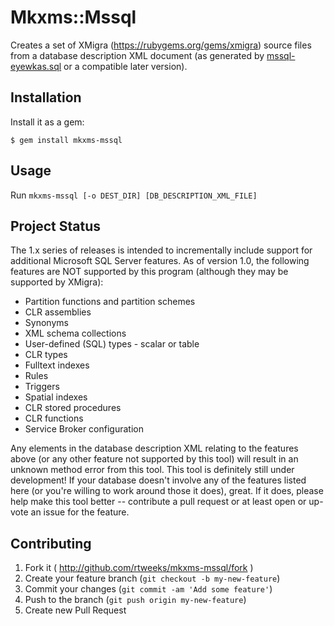 # Mkxms::Mssql

Creates a set of XMigra (https://rubygems.org/gems/xmigra) source files
from a database description XML document (as generated by
[mssql-eyewkas.sql](https://gist.github.com/rtweeks/62d8fb9c6ca3de1195d9#file-mssql-eyewkas-sql)
or a compatible later version).

## Installation

Install it as a gem:

    $ gem install mkxms-mssql

## Usage

Run `mkxms-mssql [-o DEST_DIR] [DB_DESCRIPTION_XML_FILE]`

## Project Status

The 1.x series of releases is intended to incrementally include support for
additional Microsoft SQL Server features.  As of version 1.0, the following
features are NOT supported by this program (although they may be supported
by XMigra):
  
  * Partition functions and partition schemes
  * CLR assemblies
  * Synonyms
  * XML schema collections
  * User-defined (SQL) types - scalar or table
  * CLR types
  * Fulltext indexes
  * Rules
  * Triggers
  * Spatial indexes
  * CLR stored procedures
  * CLR functions
  * Service Broker configuration
  
Any elements in the database description XML relating to the features above
(or any other feature not supported by this tool) will result in an unknown
method error from this tool.  This tool is definitely still under development!
If your database doesn't involve any of the features listed here (or you're
willing to work around those it does), great.  If it does, please help make
this tool better -- contribute a pull request or at least open or up-vote an
issue for the feature.
  
## Contributing

1. Fork it ( http://github.com/rtweeks/mkxms-mssql/fork )
2. Create your feature branch (`git checkout -b my-new-feature`)
3. Commit your changes (`git commit -am 'Add some feature'`)
4. Push to the branch (`git push origin my-new-feature`)
5. Create new Pull Request
